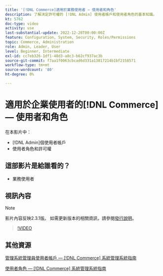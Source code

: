 ```yaml
---
title: '[!DNL Commerce]適用於業務使用者 — 使用者和角色'
description: 了解決定許可權的 [!DNL Admin] 使用者帳戶和使用者角色的基本知識。
kt: 5762
doc-type: video
activity: use
last-substantial-update: 2022-12-28T00:00:00Z
feature: Configuration, System, Security, Roles/Permissions
topic: Commerce, Administration
role: Admin, Leader, User
level: Beginner, Intermediate
exl-id: cc7eb326-1df1-48d3-a8c3-b62cf937ac3b
source-git-commit: f7aa1f0063cbcad6d331a13817214b1bf2158571
workflow-type: tm+mt
source-wordcount: '80'
ht-degree: 0%

---
```


# 適用於企業使用者的[!DNL Commerce] — 使用者和角色

在本影片中：

- [!DNL Admin]個使用者帳戶
- 使用者角色和許可權

## 這部影片是給誰看的？

- 業務使用者

## 視訊內容

>[!NOTE]
>
>影片內容反映2.3.1版。 如需更新版本的相關資訊，請參閱[發行說明](https://experienceleague.adobe.com/docs/commerce-operations/release/notes/overview.html)。

>[!VIDEO](https://video.tv.adobe.com/v/35947?quality=12&learn=on)

## 其他資源

[管理系統管理員使用者帳戶 —  [!DNL Commerce] 系統管理系統指南](https://experienceleague.adobe.com/docs/commerce-admin/systems/user-accounts/permissions-users-all.html)

[使用者角色 —  [!DNL Commerce] 系統管理系統指南](https://experienceleague.adobe.com/docs/commerce-admin/systems/user-accounts/permissions-user-roles.html)

